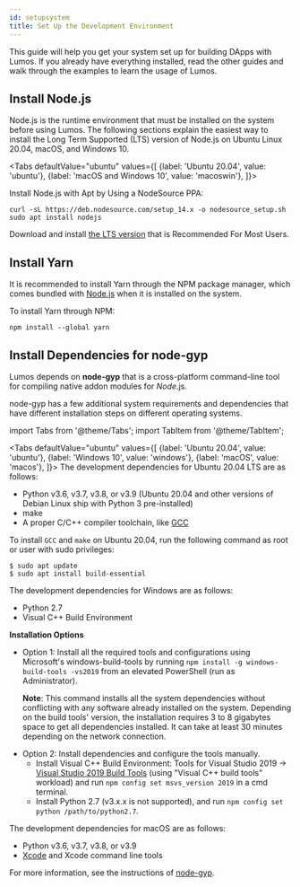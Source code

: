 ```yaml
---
id: setupsystem
title: Set Up the Development Environment
---
```

This guide will help you get your system set up for building DApps with Lumos. If you already have everything installed, read the other guides and walk through the examples to learn the usage of Lumos.

## Install Node.js

Node.js is the runtime environment that must be installed on the system before using Lumos. The following sections explain the easiest way to install the Long Term Supported (LTS) version of Node.js on Ubuntu Linux 20.04, macOS, and Windows 10.

<Tabs
  defaultValue="ubuntu"
  values={[
    {label: 'Ubuntu 20.04', value: 'ubuntu'},
    {label: 'macOS and Windows 10', value: 'macoswin'},
  ]}>
<TabItem value="ubuntu"><p>Install Node.js with Apt by Using a NodeSource PPA:</p>

```
curl -sL https://deb.nodesource.com/setup_14.x -o nodesource_setup.sh
sudo apt install nodejs
```

</TabItem>
    <TabItem value="macoswin">Download and install <a href="https://nodejs.org/en/">the LTS version</a> that is Recommended For Most Users.
</TabItem>
</Tabs>

## Install Yarn

It is recommended to install Yarn through the NPM package manager, which comes bundled with [Node.js](https://nodejs.org/) when it is installed on the system.

To install Yarn through NPM:

```
npm install --global yarn
```

## Install Dependencies for node-gyp

Lumos depends on **node-gyp** that is a cross-platform command-line tool for compiling native addon modules for *Node*.js. 

node-gyp has a few additional system requirements and dependencies that have different installation steps on different operating systems.

import Tabs from '@theme/Tabs';
import TabItem from '@theme/TabItem';

<Tabs
  defaultValue="ubuntu"
  values={[
    {label: 'Ubuntu 20.04', value: 'ubuntu'},
    {label: 'Windows 10', value: 'windows'},
    {label: 'macOS', value: 'macos'},
  ]}>
    <TabItem value="ubuntu">The development dependencies for Ubuntu 20.04 LTS are as follows:<ul><li>Python v3.6, v3.7, v3.8, or v3.9 (Ubuntu 20.04 and other versions of Debian Linux ship with Python 3 pre-installed)</li><li>make</li><li>A proper C/C++ compiler toolchain, like <a href="https://gcc.gnu.org/">GCC</a></li></ul><p>To install <code>GCC</code> and <code>make</code> on Ubuntu 20.04, run the following command as root or user with sudo privileges:</p>

```
$ sudo apt update
$ sudo apt install build-essential
```

</TabItem>
  <TabItem value="windows">The development dependencies for Windows are as follows:<ul><li>Python 2.7</li><li>Visual C++ Build Environment</li></ul><b>Installation Options</b>

<ul><li>Option 1: Install all the required tools and configurations using Microsoft's windows-build-tools by running <code>npm install -g windows-build-tools -vs2019</code> from an elevated PowerShell (run as Administrator).<p><b>Note</b>: This command installs all the system dependencies without conflicting with any software already installed on the system. Depending on the build tools' version, the installation requires 3 to 8 gigabytes space to get all dependencies installed. It can take at least 30 minutes depending on the network connection.</p></li><li>Option 2: Install dependencies and configure the tools manually.<ul><li>Install Visual C++ Build Environment: Tools for Visual Studio 2019 -> <a href="https://visualstudio.microsoft.com/downloads/">Visual Studio 2019 Build Tools</a> (using "Visual C++ build tools" workload) and run <code>npm config set msvs_version 2019</code> in a cmd terminal.</li><li>Install Python 2.7 (v3.x.x is not supported), and run <code>npm config set python /path/to/python2.7</code>.</li></ul></li></ul>

</TabItem>

<TabItem value="macos">The development dependencies for macOS are as follows:<ul><li>Python v3.6, v3.7, v3.8, or v3.9</li><li><a href="https://developer.apple.com/xcode/download/">Xcode</a> and Xcode command line tools</li></ul></TabItem>
</Tabs>
For more information, see the instructions of <a href="https://github.com/nodejs/node-gyp">node-gyp</a>.

